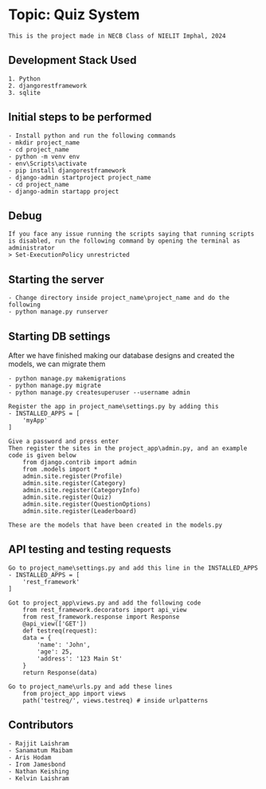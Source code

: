 # Topic: Quiz System

    This is the project made in NECB Class of NIELIT Imphal, 2024

## Development Stack Used

    1. Python
    2. djangorestframework
    3. sqlite

## Initial steps to be performed

    - Install python and run the following commands
    - mkdir project_name
    - cd project_name
    - python -m venv env
    - env\Scripts\activate
    - pip install djangorestframework
    - django-admin startproject project_name
    - cd project_name
    - django-admin startapp project

## Debug

    If you face any issue running the scripts saying that running scripts is disabled, run the following command by opening the terminal as administrator
    > Set-ExecutionPolicy unrestricted

## Starting the server

    - Change directory inside project_name\project_name and do the following
    - python manage.py runserver

## Starting DB settings

After we have finished making our database designs and created the models, we can migrate them

    - python manage.py makemigrations
    - python manage.py migrate
    - python manage.py createsuperuser --username admin

    Register the app in project_name\settings.py by adding this
    - INSTALLED_APPS = [
        'myApp'
    ]
    
    Give a password and press enter
    Then register the sites in the project_app\admin.py, and an example code is given below
        from django.contrib import admin
        from .models import *
        admin.site.register(Profile)
        admin.site.register(Category)
        admin.site.register(CategoryInfo)
        admin.site.register(Quiz)
        admin.site.register(QuestionOptions)
        admin.site.register(Leaderboard)

    These are the models that have been created in the models.py

## API testing and testing requests

    Go to project_name\settings.py and add this line in the INSTALLED_APPS
    - INSTALLED_APPS = [
        'rest_framework'
    ]

    Got to project_app\views.py and add the following code
        from rest_framework.decorators import api_view
        from rest_framework.response import Response
        @api_view(['GET'])
        def testreq(request):
        data = {
            'name': 'John',
            'age': 25,
            'address': '123 Main St'
        }
        return Response(data)

    Go to project_name\urls.py and add these lines
        from project_app import views
        path('testreq/', views.testreq) # inside urlpatterns

## Contributors

    - Rajjit Laishram
    - Sanamatum Maibam
    - Aris Hodam
    - Irom Jamesbond 
    - Nathan Keishing
    - Kelvin Laishram
